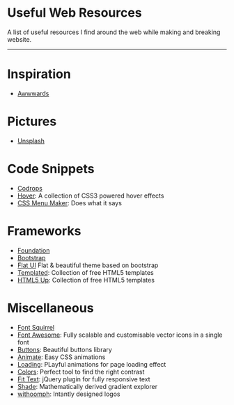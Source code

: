 <h1>Useful Web Resources</h1>
A list of useful resources I find around the web while making and breaking website.
<hr />

<h1>Inspiration</h1>

<ul>
<li><a href="http://www.awwwards.com">Awwwards</a></li>
</ul>

<h1>Pictures</h1>

<ul>
<li><a href="https://unsplash.com">Unsplash</a></li>
</ul>

<h1>Code Snippets</h1>

<ul>
<li><a href="http://tympanus.net/codrops/">Codrops</a></li>
<li><a href="http://ianlunn.github.io/Hover/">Hover</a>: A collection of CSS3 powered hover effects</li>
<li><a href="http://cssmenumaker.com">CSS Menu Maker</a>: Does what it says</li>
</ul>

<h1>Frameworks</h1>

<ul>
<li><a href="http://foundation.zurb.com">Foundation</a></li>
<li><a href="https://getbootstrap.com">Bootstrap</a></li>
<li><a href="https://github.com/designmodo/Flat-UI">Flat UI</a> Flat & beautiful theme based on bootstrap</li>



<li><a href="http://templated.co">Templated</a>: Collection of free HTML5 templates</li>
<li><a href="http://html5up.net">HTML5 Up</a>: Collection of free HTML5 templates</li>
</ul>

<h1>Miscellaneous</h1>

<ul>
<li><a href="http://www.fontsquirrel.com">Font Squirrel</a></li>
<li><a href="http://fontawesome.io">Font Awesome</a>: Fully scalable and customisable vector icons in a single font</li>
<li><a href="http://unicorn-ui.com/buttons/">Buttons</a>: Beautiful buttons library</li>
<li><a href="http://daneden.github.io/animate.css/">Animate</a>: Easy CSS animations</li>
<li><a href="https://github.com/jxnblk/loading">Loading</a>: PLayful animations for page loading effect</li>
<li><a href="http://clrs.cc/a11y/">Colors</a>: Perfect tool to find the right contrast</li>
<li><a href="http://fittextjs.com">Fit Text</a>: jQuery plugin for fully responsive text</li>
<li><a href="http://jxnblk.com/shade/">Shade</a>: Mathematically derived gradient explorer</li>


<li><a href="https://withoomph.com">withoomph</a>: Intantly designed logos</li>
</ul>

